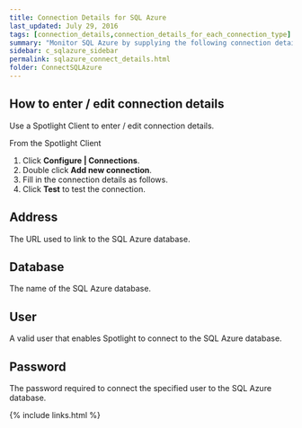 ```yaml
---
title: Connection Details for SQL Azure
last_updated: July 29, 2016
tags: [connection_details,connection_details_for_each_connection_type]
summary: "Monitor SQL Azure by supplying the following connection details to Spotlight."
sidebar: c_sqlazure_sidebar
permalink: sqlazure_connect_details.html
folder: ConnectSQLAzure
---
```


## How to enter / edit connection details

Use a Spotlight Client to enter / edit connection details.

From the Spotlight Client

1.  Click **Configure \| Connections**.
2.  Double click **Add new connection**.
3.  Fill in the connection details as follows.
4.  Click **Test** to test the connection.



## Address

The URL used to link to the SQL Azure database.

## Database

The name of the SQL Azure database.

## User

A valid user that enables Spotlight to connect to the SQL Azure database.

## Password

The password required to connect the specified user to the SQL Azure database.


{% include links.html %}

